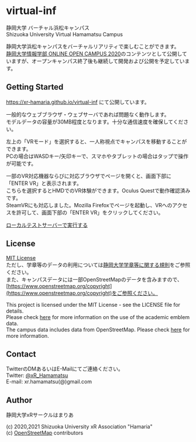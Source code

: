# virtual-inf
静岡大学 バーチャル浜松キャンパス  
Shizuoka University Virtual Hamamatsu Campus

静岡大学浜松キャンパスをバーチャルリアリティで楽しむことができます。  
[静岡大学情報学部 ONLINE OPEN CAMPUS 2020](https://www.inf.shizuoka.ac.jp/opencampus2020/index.html)のコンテンツとして公開していますが、オープンキャンパス終了後も継続して開発および公開を予定しています。

## Getting Started

https://xr-hamaria.github.io/virtual-inf にて公開しています。

一般的なウェブブラウザ・ウェブサーバであれば問題なく動作します。  
モデルデータの容量が30MB程度となります。十分な通信速度を確保してください。

左上の「VRモード」を選択すると、一人称視点でキャンパスを移動することができます。  
PCの場合はWASDキー/矢印キーで、スマホやタブレットの場合はタップで操作が可能です。

一部のVR対応機器ならびに対応ブラウザでページを開くと、画面下部に「ENTER VR」と表示されます。  
こちらを選択するとHMDでのVR体験ができます。Oculus Questで動作確認済みです。  
SteamVRにも対応しました。Mozilla Firefoxでページを起動し、VRへのアクセスを許可して、画面下部の「ENTER VR」をクリックしてください。

[ローカルテストサーバーで実行する](https://github.com/xr-hamaria/virtual-inf/wiki/ローカルテストサーバーで実行する)

## License

[MIT License](https://github.com/xr-hamaria/virtual-inf/blob/master/LICENSE)  
ただし、学章等のデータの利用については[静岡大学学章等に関する規則](http://reiki.adb.shizuoka.ac.jp/act/frame/frame110000075.htm)をご参照ください。  
また、キャンパスデータには一部OpenStreetMapのデータを含みますので、[https://www.openstreetmap.org/copyright](https://www.openstreetmap.org/copyright)をご参照ください。

This project is licensed under the MIT License - see the LICENSE file for details.  
Please check [here](http://reiki.adb.shizuoka.ac.jp/act/frame/frame110000075.htm) for more information on the use of the academic emblem data.  
The campus data includes data from OpenStreetMap. Please check [here](https://www.openstreetmap.org/copyright) for more information.

## Contact

TwitterのDMあるいはE-Mailにてご連絡ください。  
Twitter: [@xR_Hamamatsu](https://twitter.com/xR_Hamamatsu)  
E-mail: xr.hamamatsu(@)gmail.com

## Author

静岡大学xRサークルはまりあ

(c) 2020,2021 Shizuoka University xR Association "Hamaria"  
(c) [OpenStreetMap](https://www.openstreetmap.org/copyright) contributors
